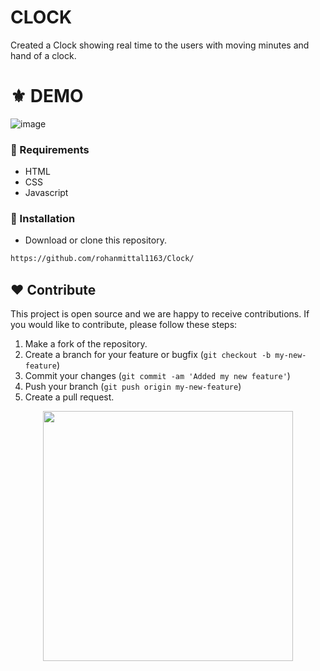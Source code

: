 # CLOCK
Created a Clock showing real time to the users with moving minutes and hand of a clock. 







# ⚜ DEMO 
![image](https://github.com/rohanmittal1163/Clock/assets/97821844/ac3fd44a-6379-493d-a952-95a3960b8365)



### 📌 Requirements 

- HTML 
- CSS 
- Javascript

### 🔰 Installation 

- Download or clone this repository.
```bash
https://github.com/rohanmittal1163/Clock/
```
## ❤ Contribute
This project is open source and we are happy to receive contributions. If you would like to contribute, please follow these steps:

1. Make a fork of the repository.
2. Create a branch for your feature or bugfix (`git checkout -b my-new-feature`)
3. Commit your changes (`git commit -am 'Added my new feature'`)
4. Push your branch (`git push origin my-new-feature`)
5. Create a pull request.

<p align="center">
  <img src="https://user-images.githubusercontent.com/104341274/210186277-0d434bb0-80c0-43a9-b6b0-2e42e18c31a9.png" width="400" />
</p>
